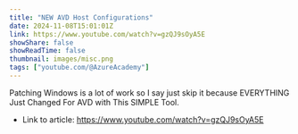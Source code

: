 ```yaml
---
title: "NEW AVD Host Configurations"
date: 2024-11-08T15:01:01Z
link: https://www.youtube.com/watch?v=gzQJ9sOyA5E
showShare: false
showReadTime: false
thumbnail: images/misc.png
tags: ["youtube.com/@AzureAcademy"]
---
```

Patching Windows is a lot of work so I say just skip it because EVERYTHING Just Changed For AVD with This SIMPLE Tool.

- Link to article: https://www.youtube.com/watch?v=gzQJ9sOyA5E